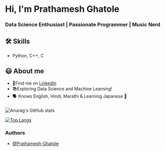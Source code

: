 
# Hi, I'm Prathamesh Ghatole

  
### Data Science Enthusiast | Passionate Programmer | Music Nerd


## 🛠 Skills
- Python, C++, C

  
## 😃 About me 
 - 🍳Find me on [LinkedIn](https://www.linkedin.com/in/prathamesh-ghatole/)
 - 📚Exploring Data Science and Machine Learning! 
 - 🗣 Knows English, Hindi, Marathi & Learning Japanese 🎌

  
### 




![Anurag's GitHub stats](https://github-readme-stats.vercel.app/api?username=Prathamesh-Ghatole&show_icons=true&theme=radical)

[![Top Langs](https://github-readme-stats.vercel.app/api/top-langs/?username=Prathamesh-Ghatole&layout=compact)](https://github.com/Prathamesh-Ghatole/github-readme-stats)
### Authors

- [@Prathamesh-Ghatole](https://www.github.com/Prathamesh-Ghatole)
